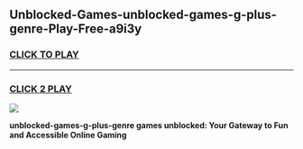 
## Unblocked-Games-unblocked-games-g-plus-genre-Play-Free-a9i3y
<h3>
<a href="https://premium76.site?title=unblocked-games-g-plus-genre&ref=18A1">CLICK TO PLAY</a></h3>
<hr>

<h3>
<a href="https://premium76.site?title=unblocked-games-g-plus-genre&ref=18A1">CLICK 2 PLAY</a>
  
</h3>

<a href="https://premium76.site?title=unblocked-games-g-plus-genre&ref=18A1"><img src="https://clearcache.store/games.png"></a>


**unblocked-games-g-plus-genre games unblocked: Your Gateway to Fun and Accessible Online Gaming**
